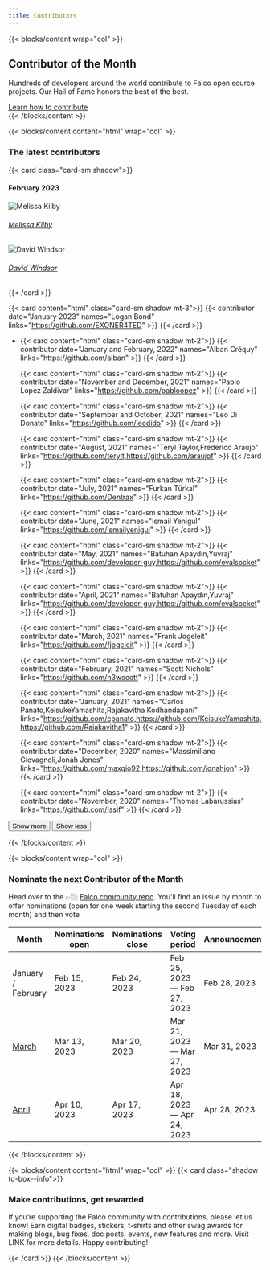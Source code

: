 ```yaml
---
title: Contributors
---
```


{{< blocks/content wrap="col" >}}
## Contributor of the Month
<p>Hundreds of developers around the world contribute to Falco open source projects. Our Hall of Fame honors the best of the best.</p>
<div class="mt-4">
  <a href="https://github.com/falcosecurity/.github/blob/master/CONTRIBUTING.md" class="text-center btn btn-primary btn-lg">Learn how to contribute</a>
</div>
{{< /blocks/content >}}

{{< blocks/content content="html" wrap="col" >}}
<h3>The latest contributors</h3>

{{< card class="card-sm shadow">}}
#### February 2023

<div class="d-flex flex-column flex-md-row py-2 px-3">
<div class="contributor-date text-dark d-flex align-items-center">
<img class="pr-3" src="/img/community/contributors/melissa_kilby.svg" alt="Melissa Kilby">
<h6><a href="https://github.com/alban" class="text-dark font-weight-bold text-lg">Melissa Kilby</a></h6>
</div>
<div class="d-flex align-items-center pt-3 pt-md-0">
<img class="pr-3" src="/img/community/contributors/contributor_m.svg" alt="David Windsor">
<h6><a href="https://github.com/alban" class="text-dark font-weight-bold text-lg">David Windsor</a></h6>
</div>
</div>

{{< /card >}}

{{< card content="html" class="card-sm shadow mt-3">}}
{{< contributor date="January 2023" names="Logan Bond" links="https://github.com/EXONER4TED" >}}
{{< /card >}}

<ul
  id="contributors-list"
  class="collapse multi-collapse pl-0 ml-0 fa-ul"
  aria-labelledby="contributors-list"
>
<li>
{{< card content="html" class="card-sm shadow mt-2">}}
{{< contributor date="January and February, 2022" names="Alban Créquy" links="https://github.com/alban" >}}
{{< /card >}}

{{< card content="html" class="card-sm shadow mt-2">}}
{{< contributor date="November and December, 2021" names="Pablo Lopez Zaldivar" links="https://github.com/pabloopez" >}}
{{< /card >}}

{{< card content="html" class="card-sm shadow mt-2">}}
{{< contributor date="September and October, 2021" names="Leo Di Donato" links="https://github.com/leodido" >}}
{{< /card >}}

{{< card content="html" class="card-sm shadow mt-2">}}
{{< contributor date="August, 2021" names="Teryl Taylor,Frederico Araujo" links="https://github.com/terylt,https://github.com/araujof" >}}
{{< /card >}}

{{< card content="html" class="card-sm shadow mt-2">}}
{{< contributor date="July, 2021" names="Furkan Türkal" links="https://github.com/Dentrax" >}}
{{< /card >}}

{{< card content="html" class="card-sm shadow mt-2">}}
{{< contributor date="June, 2021" names="Ismail Yenigul" links="https://github.com/ismailyenigul" >}}
{{< /card >}}

{{< card content="html" class="card-sm shadow mt-2">}}
{{< contributor date="May, 2021" names="Batuhan Apaydın,Yuvraj" links="https://github.com/developer-guy,https://github.com/evalsocket" >}}
{{< /card >}}

{{< card content="html" class="card-sm shadow mt-2">}}
{{< contributor date="April, 2021" names="Batuhan Apaydın,Yuvraj" links="https://github.com/developer-guy,https://github.com/evalsocket" >}}
{{< /card >}}

{{< card content="html" class="card-sm shadow mt-2">}}
{{< contributor date="March, 2021" names="Frank Jogeleit" links="https://github.com/fjogeleit" >}}
{{< /card >}}

{{< card content="html" class="card-sm shadow mt-2">}}
{{< contributor date="February, 2021" names="Scott Nichols" links="https://github.com/n3wscott" >}}
{{< /card >}}

{{< card content="html" class="card-sm shadow mt-2">}}
{{< contributor date="January, 2021" names="Carlos Panato,KeisukeYamashita,Rajakavitha Kodhandapani" links="https://github.com/cpanato,https://github.com/KeisukeYamashita,https://github.com/Rajakavitha1" >}}
{{< /card >}}

{{< card content="html" class="card-sm shadow mt-2">}}
{{< contributor date="December, 2020" names="Massimiliano Giovagnoli,Jonah Jones" links="https://github.com/maxgio92,https://github.com/jonahjon" >}}
{{< /card >}}

{{< card content="html" class="card-sm shadow mt-2">}}
{{< contributor date="November, 2020" names="Thomas Labarussias" links="https://github.com/Issif" >}}
{{< /card >}}
</li>
</ul>

<div class="d-flex justify-content-center mt-4">
<a
  data-toggle="collapse"
  data-target="#contributors-list"
  class="btn btn-link text-primary align-self-start p-0 feature-card__expand-control"
  aria-expanded="false"
  aria-controls="contributors-list"
  role="button"
>
  <button class="btn btn-outline-primary collapsed font-weight-normal px-4">Show more</button>
  <button class="btn btn-outline-primary expanded font-weight-normal px-4">Show less</button>
</a>
</div>

{{< /blocks/content >}}

{{< blocks/content wrap="col" >}}
### Nominate the next Contributor of the Month

Head over to the 👉🏼 [Falco community repo](https://github.com/falcosecurity/falco-website). You’ll find an issue by month to offer nominations (open for one week starting the second Tuesday of each month) and then vote

<div class="td-content">

| Month             | Nominations open | Nominations close | Voting period               | Announcement   |
|-------------------|------------------|-------------------|-----------------------------|----------------|
| January / February | Feb 15, 2023     | Feb 24, 2023      | Feb 25, 2023 — Feb 27, 2023 | Feb 28, 2023   |
| [March](https://github.com/falcosecurity/community/issues/164)        | Mar 13, 2023     | Mar 20, 2023      | Mar 21, 2023 — Mar 27, 2023 | Mar 31, 2023   |
| [April](https://github.com/falcosecurity/community/issues/165)         | Apr 10, 2023     | Apr 17, 2023      | Apr 18, 2023 — Apr 24, 2023 | Apr 28, 2023   |

</div>

{{< /blocks/content >}}

{{< blocks/content content="html" wrap="col" >}}
{{< card class="shadow td-box--info">}}

### Make contributions, get rewarded

If you’re supporting the Falco community with contributions, please let us know! Earn digital badges, stickers, t-shirts and other swag awards for making blogs, bug fixes, doc posts, events, new features and more. Visit LINK for more details. Happy contributing!

{{< /card >}}
{{< /blocks/content >}}
